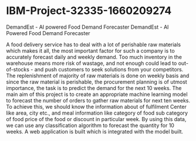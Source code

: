 # IBM-Project-32335-1660209274
DemandEst - AI powered Food Demand Forecaster
DemandEst - AI Powered Food Demand Forecaster

A food delivery service has to deal with a lot of perishable raw materials which makes it all, the most important factor for such a company is to accurately forecast daily and weekly demand. Too much inventory in the warehouse means more risk of wastage, and not enough could lead to out-of-stocks - and push customers to seek solutions from your competitors. The replenishment of majority of raw materials is done on weekly basis and since the raw material is perishable, the procurement planning is of utmost importance, the task is to predict the demand for the next 10 weeks.
The main aim of this project is to create an appropriate machine learning model to forecast the number of orders to gather raw materials for next ten weeks. To achieve this, we should know the information about of fulfilment Center like area, city etc., and meal information like category of food sub category of food price of the food or discount in particular week. By using this data, we can use any classification algorithm to forecast the quantity for 10 weeks. A web application is built which is integrated with the model built.


